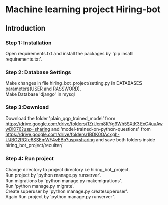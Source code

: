 # Machine learning project Hiring-bot

## Introduction

### Step 1: Installation

Open requirements.txt and install the packages by 'pip insatll requirements.txt'.

### Step 2: Database Settings

Make changes in file hiring_bot_project/setting.py in DATABASES parameters(USER and PASSWORD).<br />
Make Database 'django' in mysql 

### Step 3:Download

Download the folder 'plain_qqp_trained_model' from https://drive.google.com/drive/folders/1ZrUcm8KYg9Wh5SXtK3ExC4uuAwwDKi76?usp=sharing and 'model-trained-on-python-questions' from https://drive.google.com/drive/folders/1BDK0OAcxgh-UJBG2RGfe6SSEmWF4vEBb?usp=sharing and save both folders inside hiring_bot_project/recuiter/

### Step 4: Run project

Change directory to project directory i.e hiring_bot_project.<br />
Run project by 'python manage.py runserver'.<br />
Run migrations by 'python manage.py makemigrations'.<br />
Run 'python manage.py migrate'.<br />
Create superuser by 'python manage.py createsuperuser'.<br />
Again Run project by 'python manage.py runserver'.<br />





